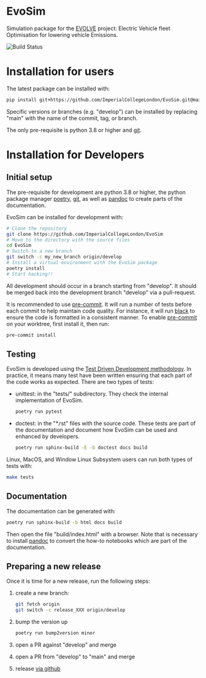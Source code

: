 # EvoSim

Simulation package for the [EVOLVE](https://www.imperial.ac.uk/evolve-project) project:
Electric Vehicle fleet Optimisation for lowering vehicle Emissions.

![Build Status](https://github.com/ImperialCollegeLondon/EvoSim/workflows/ci/badge.svg)

# Installation for users

The latest package can be installed with:

```bash
pip install git+https://github.com/ImperialCollegeLondon/EvoSim.git@main
```

Specific versions or branches (e.g. "develop") can be installed by replacing "main" with
the name of the commit, tag, or branch.

The only pre-requisite is python 3.8 or higher and [git](https://git-scm.com/).

# Installation for Developers

## Initial setup

The pre-requisite for development are python 3.8 or higher, the python package manager
[poetry](https://python-poetry.org/), [git](https://git-scm.com/), as well as 
[pandoc](https://pandoc.org/installing.html) to create parts of the documentation.

EvoSim can be installed for development with:

```bash
# Clone the repository
git clone https://github.com/ImperialCollegeLondon/EvoSim
# Move to the directory with the source files
cd EvoSim
# Switch to a new branch
git switch -c my_new_branch origin/develop
# Install a virtual environment with the EvoSim package
poetry install
# Start hacking!!
```

All development should occur in a branch starting from "develop". It should be merged
back into the development branch "develop" via a pull-request.

It is recommended to use [pre-commit](https://pre-commit.com/). It will run a number of
tests before each commit to help maintain code quality. For instance, it will run
[black](https://github.com/psf/black) to ensure the code is formatted in a consistent
manner. To enable [pre-commit](https://pre-commit.com/) on your worktree, first install
it, then run:

```bash
pre-commit install
```

## Testing

EvoSim is developed using the [Test Driven Development
methodology](https://en.wikipedia.org/wiki/Test-driven_development). In practice, it
means many test have been written ensuring that each part of the code works as expected.
There are two types of tests:

- unittest: in the "tests/" subdirectory. They check the internal implementation of
    EvoSim.

    ```bash
    poetry run pytest
    ```

- doctest: in the "\*.rst" files with the source code. These tests are part of the
    documentation and document how EvoSim can be used and enhanced by developers.

    ```bash
    poetry run sphinx-build -E -b doctest docs build
    ```

Linux, MacOS, and Window Linux Subsystem users can run both types of tests with:

```bash
make tests
```


## Documentation

The documentation can be generated with:

```bash
poetry run sphinx-build -b html docs build
```

Then open the file "build/index.html" with a browser. Note that is necessary to install
[pandoc](https://pandoc.org/installing.html) to convert the how-to notebooks which are
part of the documentation.

## Preparing a new release

Once it is time for a new release, run the following steps:

1. create a new branch:
   
   ```bash
   git fetch origin
   git switch -c release_XXX origin/develop
   ```

1. bump the version up 

   ```bash
   poetry run bump2version minor
   ```

1. open a PR against "develop" and merge
1. open a PR from "develop" to "main" and merge
1. release [via github](https://docs.github.com/en/github/administering-a-repository/managing-releases-in-a-repository)
